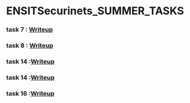 # ENSITSecurinets_SUMMER_TASKS


### task 7 : [Writeup](Task7/README.md)
### task 8 : [Writeup](Task8/README.md)
### task 14 :[Writeup](Task14/README.md) 
### task 14 :[Writeup](Task14/README.md) 
### task 16 :[Writeup](Task16/README.md) 
